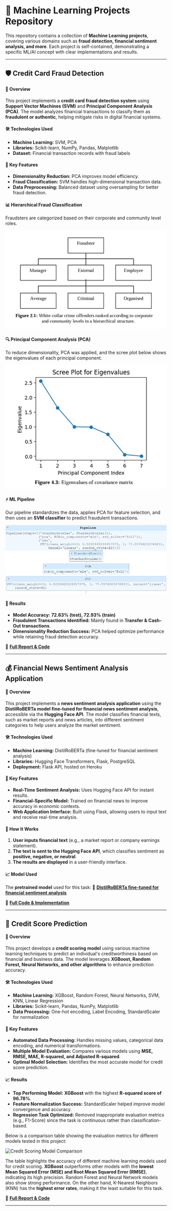 # 🚀 Machine Learning Projects Repository

This repository contains a collection of **Machine Learning projects**, covering various domains such as **fraud detection, financial sentiment analysis, and more**. Each project is self-contained, demonstrating a specific ML/AI concept with clear implementations and results.

---

## 🛡️ Credit Card Fraud Detection

#### 📌 Overview

This project implements a **credit card fraud detection system** using **Support Vector Machines (SVM)** and **Principal Component Analysis (PCA)**. The model analyzes financial transactions to classify them as **fraudulent or authentic**, helping mitigate risks in digital financial systems.

#### 🛠️ Technologies Used

- **Machine Learning:** SVM, PCA
- **Libraries:** Scikit-learn, NumPy, Pandas, Matplotlib
- **Dataset:** Financial transaction records with fraud labels

#### 🔑 Key Features

- **Dimensionality Reduction:** PCA improves model efficiency.
- **Fraud Classification:** SVM handles high-dimensional transaction data.
- **Data Preprocessing:** Balanced dataset using oversampling for better fraud detection.

#### 📊 Hierarchical Fraud Classification

Fraudsters are categorized based on their corporate and community level roles.

![Fraudster Hierarchy](fraud-detection/assets/tree.png)

#### 🔍 Principal Component Analysis (PCA)

To reduce dimensionality, PCA was applied, and the scree plot below shows the eigenvalues of each principal component.

![PCA Scree Plot](fraud-detection/assets/scree-plot-pca.png)

#### ⚡ ML Pipeline

Our pipeline standardizes the data, applies PCA for feature selection, and then uses an **SVM classifier** to predict fraudulent transactions.

![SVM Pipeline](fraud-detection/assets/svm-pipeline.png)

#### 🚀 Results

- **Model Accuracy:** **72.63% (test), 72.93% (train)**
- **Fraudulent Transactions Identified:** Mainly found in **Transfer & Cash-Out transactions**.
- **Dimensionality Reduction Success:** PCA helped optimize performance while retaining fraud detection accuracy.

🔗 **[Full Report & Code](fraud-detection/)**

---

## 💰 Financial News Sentiment Analysis Application

#### 📌 Overview

This project implements a **news sentiment analysis application** using the **DistilRoBERTa model fine-tuned for financial news sentiment analysis**, accessible via the **Hugging Face API**. The model classifies financial texts, such as market reports and news articles, into different sentiment categories to help users analyze the market sentiment.

#### 🛠️ Technologies Used

- **Machine Learning:** DistilRoBERTa (fine-tuned for financial sentiment analysis)
- **Libraries:** Hugging Face Transformers, Flask, PostgreSQL
- **Deployment:** Flask API, hosted on Heroku

#### 🔑 Key Features

- **Real-Time Sentiment Analysis:** Uses Hugging Face API for instant results.
- **Financial-Specific Model:** Trained on financial news to improve accuracy in economic contexts.
- **Web Application Interface:** Built using Flask, allowing users to input text and receive real-time analysis.

#### 🚀 How It Works

1. **User inputs financial text** (e.g., a market report or company earnings statement).
2. **The text is sent to the Hugging Face API**, which classifies sentiment as **positive, negative, or neutral**.
3. **The results are displayed** in a user-friendly interface.

#### 📈 Model Used

The **pretrained model** used for this task:
🔗 **[DistilRoBERTa fine-tuned for financial sentiment analysis](https://huggingface.co/mrm8488/distilroberta-finetuned-financial-news-sentiment-analysis)**

🔗 **[Full Code & Implementation](news-sentiment-analysis/)**

---

## 💼 Credit Score Prediction

#### 📌 Overview

This project develops a **credit scoring model** using various machine learning techniques to predict an individual's creditworthiness based on financial and business data. The model leverages **XGBoost, Random Forest, Neural Networks, and other algorithms** to enhance prediction accuracy.

#### 🛠️ Technologies Used

- **Machine Learning:** XGBoost, Random Forest, Neural Networks, SVM, KNN, Linear Regression
- **Libraries:** Scikit-learn, Pandas, NumPy, Matplotlib
- **Data Processing:** One-hot encoding, Label Encoding, StandardScaler for normalization

#### 🔑 Key Features

- **Automated Data Processing:** Handles missing values, categorical data encoding, and numerical transformations.
- **Multiple Model Evaluation:** Compares various models using **MSE, RMSE, MAE, R-squared, and Adjusted R-squared**.
- **Optimal Model Selection:** Identifies the most accurate model for credit score prediction.

#### 📈 Results

- **Top Performing Model:** **XGBoost** with the highest **R-squared score of 96.78%**.
- **Feature Normalization Success:** StandardScaler helped improve model convergence and accuracy.
- **Regression Task Optimized:** Removed inappropriate evaluation metrics (e.g., F1-Score) since the task is continuous rather than classification-based.

Below is a comparison table showing the evaluation metrics for different models tested in this project:

![Credit Scoring Model Comparison](fraud-detection/assets/models-table.png)

The table highlights the accuracy of different machine learning models used for credit scoring. **XGBoost** outperforms other models with the **lowest Mean Squared Error (MSE) and Root Mean Squared Error (RMSE)**, indicating its high precision. Random Forest and Neural Network models also show strong performance. On the other hand, K-Nearest Neighbors (KNN) has the **highest error rates**, making it the least suitable for this task.

🔗 **[Full Report & Code](credit-scoring/)**

---
